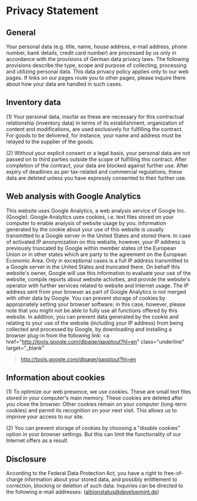 # Privacy Statement
## General
Your personal data (e.g. title, name, house address, e-mail address, phone
number, bank details, credit card number)
are processed by us only in accordance with the provisions of German data
privacy laws.
The following provisions describe the type, scope and purpose of collecting,
processing and utilizing personal data.
This data privacy policy applies only to our web pages. If links on our pages
route you to other pages,
please inquire there about how your data are handled in such cases.


## Inventory data
(1) Your personal data, insofar as these are necessary for this contractual
relationship (inventory data) in terms
of its establishment, organization of content and modifications, are used
exclusively for fulfilling the contract.
For goods to be delivered, for instance, your name and address must be
relayed to the supplier of the goods.


(2) Without your explicit consent or a legal basis, your personal data are
not passed on to third parties outside
the scope of fulfilling this contract. After completion of the contract, your
data are blocked against further use.
After expiry of deadlines as per tax-related and commercial regulations,
these data are deleted unless you have
expressly consented to their further use.


## Web analysis with Google Analytics
This website uses Google Analytics, a web analysis service of Google Inc.
(Google). Google Analytics uses cookies,
i.e. text files stored on your computer to enable analysis of website usage
by you. Information generated by the
cookie about your use of this website is usually transmitted to a Google
server in the United States and stored there.
In case of activated IP anonymization on this website, however, your IP
address is previously truncated by Google
within member states of the European Union or in other states which are party
to the agreement on the European
Economic Area. Only in exceptional cases is a full IP address transmitted to
a Google server in the United States
and truncated there. On behalf this website's owner, Google will use this
information to evaluate your use of the
website, compile reports about website activities, and provide the website's
operator with further services related
to website and Internet usage. The IP address sent from your browser as part
of Google Analytics is not merged with
other data by Google. You can prevent storage of cookies by appropriately
setting your browser software; in this case,
however, please note that you might not be able to fully use all functions
offered by this website. In addition,
you can prevent data generated by the cookie and relating to your use of the
website (including your IP address)
from being collected and processed by Google, by downloading and installing a
browser plug-in from the following link:
<a
  href="http://tools.google.com/dlpage/gaoptout?hl=en"
  class="underline"
  target="_blank"
>http://tools.google.com/dlpage/gaoptout?hl=en</a>


## Information about cookies
(1) To optimize our web presence, we use cookies. These are small text files
stored in your computer's main memory.
These cookies are deleted after you close the browser. Other cookies remain
on your computer (long-term cookies) and
permit its recognition on your next visit. This allows us to improve your
access to our site.


(2) You can prevent storage of cookies by choosing a "disable cookies"
option in your browser settings.
But this can limit the functionality of our Internet offers as a result.


##  Disclosure
According to the Federal Data Protection Act, you have a right to
free-of-charge information about your stored data,
and possibly entitlement to correction, blocking or deletion of such data.
Inquiries can be directed to the following
e-mail addresses: (albionstatus@developmint.de)
